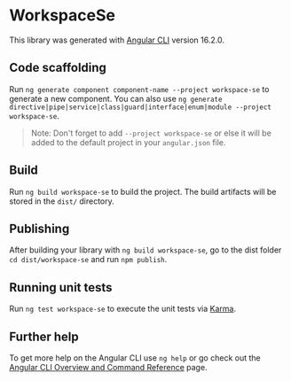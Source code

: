 # WorkspaceSe

This library was generated with [Angular CLI](https://github.com/angular/angular-cli) version 16.2.0.

## Code scaffolding

Run `ng generate component component-name --project workspace-se` to generate a new component. You can also use `ng generate directive|pipe|service|class|guard|interface|enum|module --project workspace-se`.
> Note: Don't forget to add `--project workspace-se` or else it will be added to the default project in your `angular.json` file. 

## Build

Run `ng build workspace-se` to build the project. The build artifacts will be stored in the `dist/` directory.

## Publishing

After building your library with `ng build workspace-se`, go to the dist folder `cd dist/workspace-se` and run `npm publish`.

## Running unit tests

Run `ng test workspace-se` to execute the unit tests via [Karma](https://karma-runner.github.io).

## Further help

To get more help on the Angular CLI use `ng help` or go check out the [Angular CLI Overview and Command Reference](https://angular.io/cli) page.
